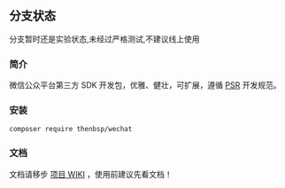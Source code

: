 ## 分支状态

分支暂时还是实验状态,未经过严格测试,不建议线上使用

### 简介

微信公众平台第三方 SDK 开发包，优雅、健壮，可扩展，遵循 [PSR](http://www.php-fig.org/) 开发规范。

### 安装

```
composer require thenbsp/wechat
```

### 文档

文档请移步 [项目 WIKI](https://github.com/thenbsp/wechat/wiki) ，使用前建议先看文档！
